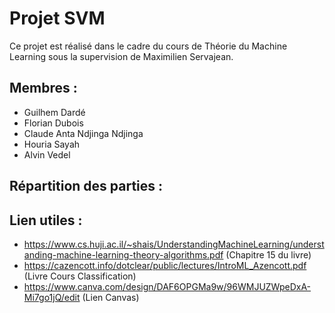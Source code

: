 # Projet SVM 
Ce projet est réalisé dans le cadre du cours de Théorie du Machine Learning sous la supervision de Maximilien Servajean. 

## Membres :
- Guilhem Dardé
- Florian Dubois
- Claude Anta Ndjinga Ndjinga 
- Houria Sayah
- Alvin Vedel

## Répartition des parties :


## Lien utiles :
- https://www.cs.huji.ac.il/~shais/UnderstandingMachineLearning/understanding-machine-learning-theory-algorithms.pdf (Chapitre 15 du livre)
- https://cazencott.info/dotclear/public/lectures/IntroML_Azencott.pdf (Livre Cours Classification)
- https://www.canva.com/design/DAF6OPGMa9w/96WMJUZWpeDxA-Mi7go1jQ/edit (Lien Canvas)



